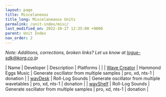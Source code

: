```yaml
---
layout: page
title: Miscelaneous
title_long: Miscelaneaous Units
permalink: /unit-index/misc/
last_modified_on: 2022-10-27 12:35:00 +9000
parent: Unit Index
nav_order: 2
---
```


_Note: Additions, corrections, broken links? Let us know at logue-sdk@korg.co.jp_

| Name | Developer | Description | Platforms |  |
| [Wave Creator](http://hammondeggsmusic.ca/logueplugins/wavecreator.html) | Hammond Eggs Music | Generate oscillator from multiple samples | pro, xd, nts-1 | donation |
| [wavDesk](https://gumroad.com/l/wavDesk) | Roll-Log Sounds | Generate oscillator from multiple wavetables | pro, xd, nts-1 | donation |
| [wavShelf](https://gumroad.com/l/wavShelf) | Roll-Log Sounds | Generate oscillator from multiple samples | pro, xd, nts-1 | donation |


